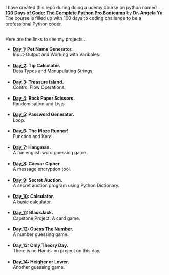 I have created this repo during doing a udemy course on python named <br>
**[100 Days of Code: The Complete Python Pro Bootcamp](https://www.udemy.com/course/100-days-of-code/)** by **Dr. Angela Yu**. <br>
The course is filled up with 100 days to coding challenge to be a professional Python coder. <br> <br>

Here are the links to see my projects...<br>
- **[Day_1](https://replit.com/@sardaarNiamotullah/petNameGenerator#main.py): Pet Name Generator.** <br>
Input-Output and Working with Varibales. <br> <br>
- **[Day_2](https://replit.com/@sardaarNiamotullah/tipCalculator#main.py): Tip Calculator.** <br>
Data Types and Manupulating Strings. <br> <br>
- **[Day_3](https://replit.com/@sardaarNiamotullah/treasureIsland#main.py): Treasure Island.** <br>
Control Flow Operations. <br> <br>
- **[Day_4](https://replit.com/@sardaarNiamotullah/rockPaperScissors#main.py): Rock Paper Scissors.** <br>
Randomisation and Lists. <br> <br>
- **[Day_5](https://replit.com/@sardaarNiamotullah/passwordGenerator#main.py): Password Generator.** <br>
Loop. <br> <br>
- **[Day_6](https://reeborg.ca/reeborg.html?lang=en&mode=python&menu=worlds%2Fmenus%2Freeborg_intro_en.json&name=Maze&url=worlds%2Ftutorial_en%2Fmaze1.json): The Maze Runner!** <br>
Function and Karel. <br> <br>
- **[Day_7](https://replit.com/@sardaarNiamotullah/hangman#main.py): Hangman.** <br>
A fun english word guessing game. <br> <br>
- **[Day_8](https://replit.com/@sardaarNiamotullah/caesarCipher#main.py): Caesar Cipher.** <br>
A message encryption tool. <br> <br>
- **[Day_9](https://replit.com/@sardaarNiamotullah/secretAuction#main.py): Secret Auction.** <br>
A secret auction program using Python Dictionary. <br> <br>
- **[Day_10](https://replit.com/@sardaarNiamotullah/calculator#main.py): Calculator.** <br>
A basic calculator. <br> <br>
- **[Day_11](https://replit.com/@sardaarNiamotullah/blackJack#main.py): BlackJack.** <br>
Capstone Project: A card game. <br> <br>
- **[Day_12](https://replit.com/@sardaarNiamotullah/guessTheNumber#main.py): Guess The Number.** <br>
A number guessing game. <br> <br>
- **Day_13: Only Theory Day.** <br>
There is no Hands-on project on this day. <br> <br>
- **[Day_14](https://replit.com/@sardaarNiamotullah/higherLower#main.py): Heigher or Lower.** <br>
Another guessing game. <br> <br>

[//]: # (Takeaway Keywords)
<!--
* f-string: print(f"adhfei {variable}")
* format: twoDecimalPointAfterNumber = "{:.2f}".format(variable)
* lower(), title(): string.lower() string.title() // "RATUL".lower() = "ratul" "RATul".title() = "Ratul"
* count(): string.count() // "niamotullahRatul".count(a) = 3
* print("""
""")
* randomisation: import random // variable = random.randint(1,10) // variable = random.random()
* randomisation: variable = random.choice(listName) // it will return a random value from list.
* from os import system // system('clear'): to clear the console.
* list.index('value') // return the index value of a particular entity.
* docstrings = """....""" // defines the function work on calling it.
    def function():
        """i'm a function!!!"""


-->